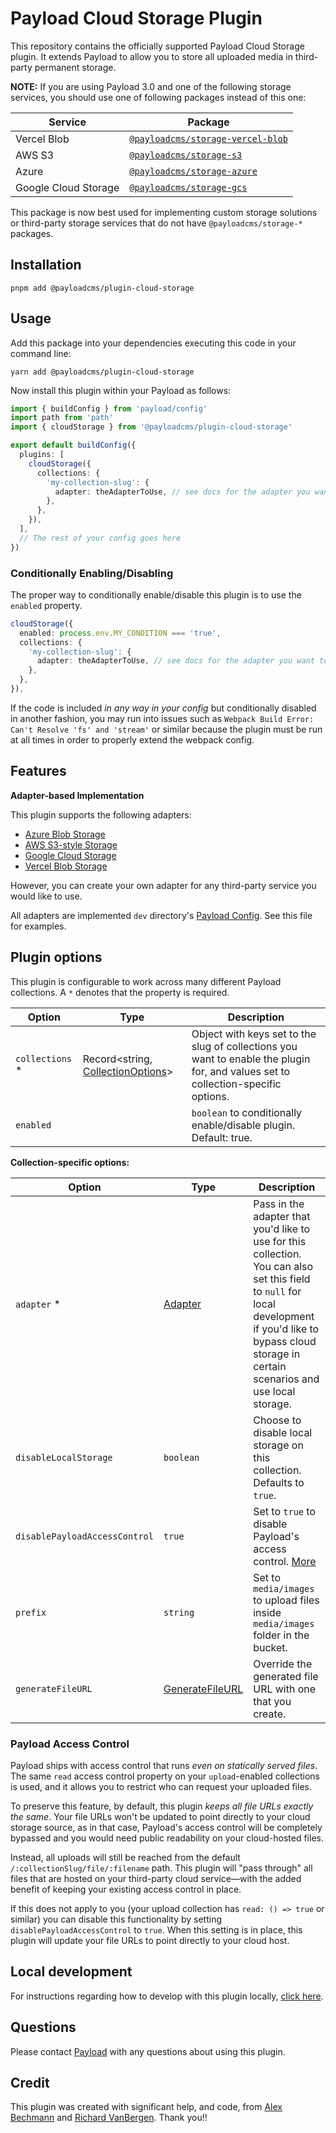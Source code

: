 # Payload Cloud Storage Plugin

This repository contains the officially supported Payload Cloud Storage plugin. It extends Payload to allow you to store all uploaded media in third-party permanent storage.

**NOTE:** If you are using Payload 3.0 and one of the following storage services, you should use one of following packages instead of this one:

| Service              | Package                                                                                                           |
| -------------------- | ----------------------------------------------------------------------------------------------------------------- |
| Vercel Blob          | [`@payloadcms/storage-vercel-blob`](https://github.com/payloadcms/payload/tree/beta/packages/storage-vercel-blob) |
| AWS S3               | [`@payloadcms/storage-s3`](https://github.com/payloadcms/payload/tree/beta/packages/storage-s3)                   |
| Azure                | [`@payloadcms/storage-azure`](https://github.com/payloadcms/payload/tree/beta/packages/storage-azure)             |
| Google Cloud Storage | [`@payloadcms/storage-gcs`](https://github.com/payloadcms/payload/tree/beta/packages/storage-gcs)                 |

This package is now best used for implementing custom storage solutions or third-party storage services that do not have `@payloadcms/storage-*` packages.

## Installation

`pnpm add @payloadcms/plugin-cloud-storage`

## Usage

Add this package into your dependencies executing this code in your command line:

`yarn add @payloadcms/plugin-cloud-storage`

Now install this plugin within your Payload as follows:

```ts
import { buildConfig } from 'payload/config'
import path from 'path'
import { cloudStorage } from '@payloadcms/plugin-cloud-storage'

export default buildConfig({
  plugins: [
    cloudStorage({
      collections: {
        'my-collection-slug': {
          adapter: theAdapterToUse, // see docs for the adapter you want to use
        },
      },
    }),
  ],
  // The rest of your config goes here
})
```

### Conditionally Enabling/Disabling

The proper way to conditionally enable/disable this plugin is to use the `enabled` property.

```ts
cloudStorage({
  enabled: process.env.MY_CONDITION === 'true',
  collections: {
    'my-collection-slug': {
      adapter: theAdapterToUse, // see docs for the adapter you want to use
    },
  },
}),
```

If the code is included _in any way in your config_ but conditionally disabled in another fashion, you may run into issues such as `Webpack Build Error: Can't Resolve 'fs' and 'stream'` or similar because the plugin must be run at all times in order to properly extend the webpack config.

## Features

**Adapter-based Implementation**

This plugin supports the following adapters:

- [Azure Blob Storage](#azure-blob-storage-adapter)
- [AWS S3-style Storage](#s3-adapter)
- [Google Cloud Storage](#gcs-adapter)
- [Vercel Blob Storage](#vercel-blob-adapter)

However, you can create your own adapter for any third-party service you would like to use.

All adapters are implemented `dev` directory's [Payload Config](https://github.com/payloadcms/plugin-cloud-storage/blob/master/dev/src/payload.config.ts). See this file for examples.

## Plugin options

This plugin is configurable to work across many different Payload collections. A `*` denotes that the property is required.

| Option           | Type                                                                                                                                                   | Description                                                                                                                       |
| ---------------- | ------------------------------------------------------------------------------------------------------------------------------------------------------ | --------------------------------------------------------------------------------------------------------------------------------- |
| `collections` \* | Record<string, [CollectionOptions](https://github.com/payloadcms/plugin-cloud-storage/blob/c4a492a62abc2f21b4cd6a7c97778acd8e831212/src/types.ts#L48)> | Object with keys set to the slug of collections you want to enable the plugin for, and values set to collection-specific options. |
| `enabled`        |                                                                                                                                                        | `boolean` to conditionally enable/disable plugin. Default: true.                                                                  |

**Collection-specific options:**

| Option                        | Type                                                                                               | Description                                                                                                                                                                                                   |
| ----------------------------- | -------------------------------------------------------------------------------------------------- | ------------------------------------------------------------------------------------------------------------------------------------------------------------------------------------------------------------- |
| `adapter` \*                  | [Adapter](https://github.com/payloadcms/plugin-cloud-storage/blob/master/src/types.ts#L51)         | Pass in the adapter that you'd like to use for this collection. You can also set this field to `null` for local development if you'd like to bypass cloud storage in certain scenarios and use local storage. |
| `disableLocalStorage`         | `boolean`                                                                                          | Choose to disable local storage on this collection. Defaults to `true`.                                                                                                                                       |
| `disablePayloadAccessControl` | `true`                                                                                             | Set to `true` to disable Payload's access control. [More](#payload-access-control)                                                                                                                            |
| `prefix`                      | `string`                                                                                           | Set to `media/images` to upload files inside `media/images` folder in the bucket.                                                                                                                             |
| `generateFileURL`             | [GenerateFileURL](https://github.com/payloadcms/plugin-cloud-storage/blob/master/src/types.ts#L53) | Override the generated file URL with one that you create.                                                                                                                                                     |

### Payload Access Control

Payload ships with access control that runs _even on statically served files_. The same `read` access control property on your `upload`-enabled collections is used, and it allows you to restrict who can request your uploaded files.

To preserve this feature, by default, this plugin _keeps all file URLs exactly the same_. Your file URLs won't be updated to point directly to your cloud storage source, as in that case, Payload's access control will be completely bypassed and you would need public readability on your cloud-hosted files.

Instead, all uploads will still be reached from the default `/:collectionSlug/file/:filename` path. This plugin will "pass through" all files that are hosted on your third-party cloud service—with the added benefit of keeping your existing access control in place.

If this does not apply to you (your upload collection has `read: () => true` or similar) you can disable this functionality by setting `disablePayloadAccessControl` to `true`. When this setting is in place, this plugin will update your file URLs to point directly to your cloud host.

## Local development

For instructions regarding how to develop with this plugin locally, [click here](https://github.com/payloadcms/plugin-cloud-storage/blob/master/docs/local-dev.md).

## Questions

Please contact [Payload](mailto:dev@payloadcms.com) with any questions about using this plugin.

## Credit

This plugin was created with significant help, and code, from [Alex Bechmann](https://github.com/alexbechmann) and [Richard VanBergen](https://github.com/richardvanbergen). Thank you!!
